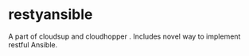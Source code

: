 # restyansible
A part of cloudsup and cloudhopper . Includes novel way to implement restful Ansible.
